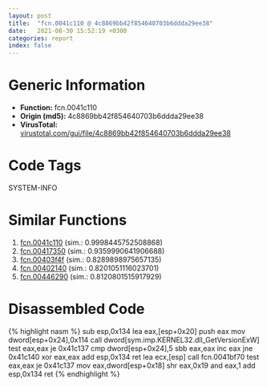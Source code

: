 ```yaml
---
layout: post
title:  "fcn.0041c110 @ 4c8869bb42f854640703b6ddda29ee38"
date:   2021-08-30 15:52:19 +0300
categories: report
index: false
---
```


# Generic Information
- **Function:** fcn.0041c110
- **Origin (md5):** 4c8869bb42f854640703b6ddda29ee38
- **VirusTotal:** [virustotal.com/gui/file/4c8869bb42f854640703b6ddda29ee38][virustotal_ref]

# Code Tags
<span class="tag" id="SYSTEM-INFO">SYSTEM-INFO</span>


# Similar Functions

1. [fcn.0041c110][similar_1_ref] (sim.: 0.9998445752508868)
2. [fcn.00417350][similar_2_ref] (sim.: 0.9359990641906688)
3. [fcn.00403f4f][similar_3_ref] (sim.: 0.8289898975657135)
4. [fcn.00402140][similar_4_ref] (sim.: 0.8201051116023701)
5. [fcn.00446290][similar_5_ref] (sim.: 0.8120801515917929)


# Disassembled Code

{% highlight nasm %}
sub esp,0x134
lea eax,[esp+0x20]
push eax
mov dword[esp+0x24],0x114
call dword[sym.imp.KERNEL32.dll_GetVersionExW]
test eax,eax
je 0x41c137
cmp dword[esp+0x24],5
sbb eax,eax
inc eax
jne 0x41c140
xor eax,eax
add esp,0x134
ret
lea ecx,[esp]
call fcn.0041bf70
test eax,eax
je 0x41c137
mov eax,dword[esp+0x18]
shr eax,0x19
and eax,1
add esp,0x134
ret
{% endhighlight %}


[similar_1_ref]: /report/fcn.0041c110@3f1595e66dc63331ba0930a0c79684ce
[similar_2_ref]: /report/fcn.00417350@623952564c193310b2e5c9b0fe299d07
[similar_3_ref]: /report/fcn.00403f4f@73677cb40830e94fbfb5483ff33e40b9
[similar_4_ref]: /report/fcn.00402140@a2475448bf4050c1583e1970984a4d00
[similar_5_ref]: /report/fcn.00446290@289859175c221b107317af7727d26c17
[virustotal_ref]: https://www.virustotal.com/gui/file/4c8869bb42f854640703b6ddda29ee38